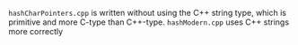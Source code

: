 `hashCharPointers.cpp` is written without using the C++ string type, which is primitive and more C-type than C++-type.
`hashModern.cpp` uses C++ strings more correctly

